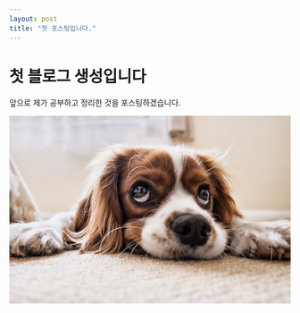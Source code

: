 ```yaml
---
layout: post
title: "첫 포스팅입니다."
---
```


# 첫 블로그 생성입니다

앞으로 제가 공부하고 정리한 것을 포스팅하겠습니다.

![dog1](../images/2021-11-13-first/dog1.jpg)

